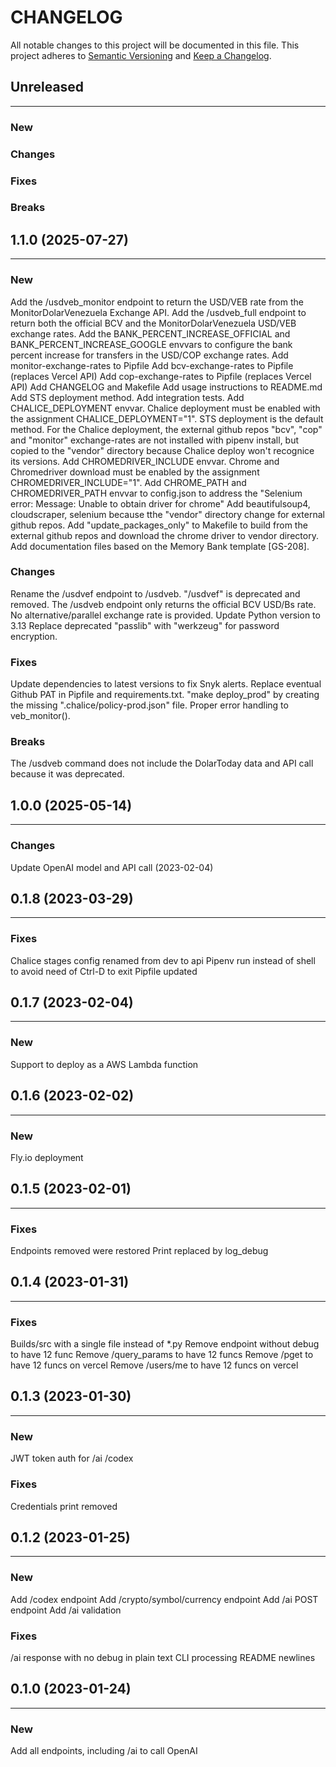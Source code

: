 # CHANGELOG

All notable changes to this project will be documented in this file.
This project adheres to [Semantic Versioning](http://semver.org/) and [Keep a Changelog](http://keepachangelog.com/).



## Unreleased
---

### New

### Changes

### Fixes

### Breaks


## 1.1.0 (2025-07-27)
---

### New
Add the /usdveb_monitor endpoint to return the USD/VEB rate from the MonitorDolarVenezuela Exchange API.
Add the /usdveb_full endpoint to return both the official BCV and the MonitorDolarVenezuela USD/VEB exchange rates.
Add the BANK_PERCENT_INCREASE_OFFICIAL and BANK_PERCENT_INCREASE_GOOGLE envvars to configure the bank percent increase for transfers in the USD/COP exchange rates.
Add monitor-exchange-rates to Pipfile
Add bcv-exchange-rates to Pipfile (replaces Vercel API)
Add cop-exchange-rates to Pipfile (replaces Vercel API)
Add CHANGELOG and Makefile
Add usage instructions to README.md
Add STS deployment method.
Add integration tests.
Add CHALICE_DEPLOYMENT envvar. Chalice deployment must be enabled with the assignment CHALICE_DEPLOYMENT="1". STS deployment is the default method.
For the Chalice deployment, the external github repos "bcv", "cop" and "monitor" exchange-rates are not installed with pipenv install, but copied to the "vendor" directory because Chalice deploy won't recognice its versions.
Add CHROMEDRIVER_INCLUDE envvar. Chrome and Chromedriver download must be enabled by the assignment CHROMEDRIVER_INCLUDE="1".
Add CHROME_PATH and CHROMEDRIVER_PATH envvar to config.json to address the "Selenium error: Message: Unable to obtain driver for chrome"
Add beautifulsoup4, cloudscraper, selenium because tthe "vendor" directory change for external github repos.
Add "update_packages_only" to Makefile to build from the external github repos and download the chrome driver to vendor directory.
Add documentation files based on the Memory Bank template [GS-208].

### Changes
Rename the /usdvef endpoint to /usdveb. "/usdvef" is deprecated and removed.
The /usdveb endpoint only returns the official BCV USD/Bs rate. No alternative/parallel exchange rate is provided.
Update Python version to 3.13
Replace deprecated "passlib" with "werkzeug" for password encryption.

### Fixes
Update dependencies to latest versions to fix Snyk alerts.
Replace eventual Github PAT in Pipfile and requirements.txt.
"make deploy_prod" by creating the missing ".chalice/policy-prod.json" file.
Proper error handling to veb_monitor().

### Breaks
The /usdveb command does not include the DolarToday data and API call because it was deprecated.


## 1.0.0 (2025-05-14)
---

### Changes
Update OpenAI model and API call (2023-02-04)


## 0.1.8 (2023-03-29)
---

### Fixes
Chalice stages config renamed from dev to api
Pipenv run instead of shell to avoid need of Ctrl-D to exit
Pipfile updated


## 0.1.7 (2023-02-04)
---

### New
Support to deploy as a AWS Lambda function


## 0.1.6 (2023-02-02)
---

### New
Fly.io deployment


## 0.1.5 (2023-02-01)
---

### Fixes
Endpoints removed were restored
Print replaced by log_debug


## 0.1.4 (2023-01-31)
---

### Fixes
Builds/src with a single file instead of *.py
Remove endpoint without debug to have 12 func
Remove /query_params to have 12 funcs
Remove /pget to have 12 funcs on vercel
Remove /users/me to have 12 funcs on vercel


## 0.1.3 (2023-01-30)
---

### New
JWT token auth for /ai /codex

### Fixes
Credentials print removed


## 0.1.2 (2023-01-25)
---

### New
Add /codex endpoint
Add /crypto/symbol/currency endpoint
Add /ai POST endpoint
Add /ai validation

### Fixes
/ai response with no debug in plain text
CLI processing
README newlines


## 0.1.0 (2023-01-24)
---

### New
Add all endpoints, including /ai to call OpenAI